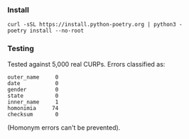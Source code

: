 ### Install
```
curl -sSL https://install.python-poetry.org | python3 -
poetry install --no-root
```

### Testing

Tested against 5,000 real CURPs. Errors classified as:

```
outer_name     0
date           0
gender         0
state          0
inner_name     1
homonimia     74
checksum       0
```

(Homonym errors can't be prevented).